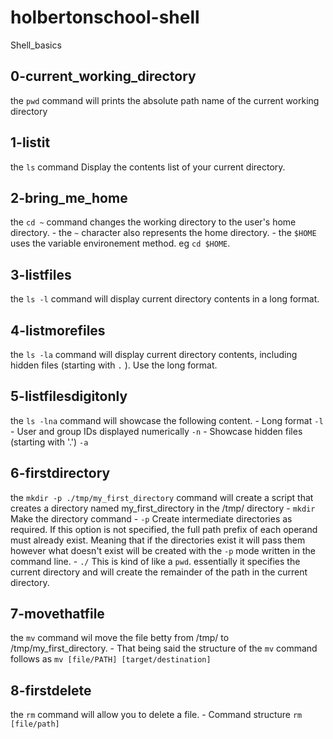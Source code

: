 # holbertonschool-shell
Shell_basics


## 0-current_working_directory
the `pwd` command will prints the absolute path name of the current working directory

## 1-listit
the `ls` command Display the contents list of your current directory.

## 2-bring_me_home
the `cd ~` command changes the working directory to the user's home directory.
	- the `~` character also represents the home directory. 
	- the `$HOME` uses the variable environement method. eg `cd $HOME`.

## 3-listfiles 
the `ls -l` command will display current directory contents in a long format.

## 4-listmorefiles
the `ls -la` command will display current directory contents, including hidden files (starting with `.` ). Use the long format.

## 5-listfilesdigitonly
the `ls -lna` command will showcase the following content.
	- Long format `-l`
	- User and group IDs displayed numerically `-n`
	- Showcase hidden files (starting with '.') `-a`

## 6-firstdirectory
the `mkdir -p ./tmp/my_first_directory` command will create a script that creates a directory named my_first_directory in the /tmp/ directory
	- `mkdir`	Make the directory command
	- `-p`		Create intermediate directories as required.  If this option is not specified, the full path prefix of each operand must already exist.
			Meaning that if the directories exist it will pass them however what doesn't exist will be created with the `-p` mode written in the command line.
	- `./`		This is kind of like a `pwd`. essentially it specifies the current directory and will create the remainder of the path in the current directory.

## 7-movethatfile
the `mv` command wil move the file betty from /tmp/ to /tmp/my_first_directory.
	- That being said the structure of the `mv` command follows as `mv [file/PATH] [target/destination]`

## 8-firstdelete
the `rm` command will allow you to delete a file.
	- Command structure `rm [file/path]`

